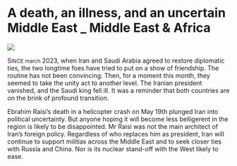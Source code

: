 # A death, an illness, and an uncertain Middle East _ Middle East & Africa

<img src="https://images.weserv.nl/?url=www.economist.com/img/b/1280/720/90/media-assets/image/20240525_MAP005.jpg" /><div></div><p><span>S</span><small>INCE</small> <small>march</small> 2023, when Iran and Saudi Arabia agreed to restore diplomatic ties, the two longtime foes have tried to put on a show of friendship. The routine has not been convincing. Then, for a moment this month, they seemed to take the unity act to another level. The Iranian president vanished, and the Saudi king fell ill. It was a reminder that both countries are on the brink of profound transition.</p><p>Ebrahim Raisi’s death in a helicopter crash on May 19th plunged Iran into political uncertainty. But anyone hoping it will become less belligerent in the region is likely to be disappointed. Mr Raisi was not the main architect of Iran’s foreign policy. Regardless of who replaces him as president, Iran will continue to support militias across the Middle East and to seek closer ties with Russia and China. Nor is its nuclear stand-off with the West likely to ease.</p>